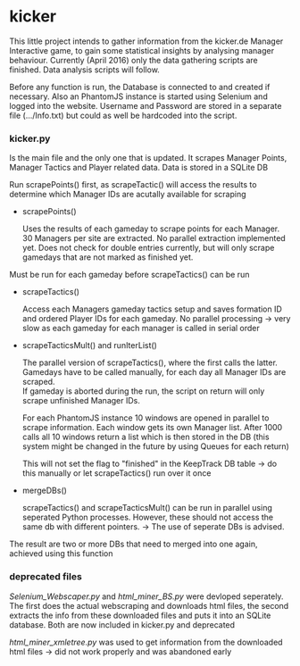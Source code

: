 
# kicker
This little project intends to gather information from the kicker.de Manager Interactive game, to gain some statistical insights by analysing manager behaviour.
Currently (April 2016) only the data gathering scripts are finished. Data analysis scripts will follow.

Before any function is run, the Database is connected to and created if necessary. Also an PhantomJS instance is started using Selenium and logged into the website. Username and Password are stored in 
a separate file (.../Info.txt) but could as well be hardcoded into the script.


### kicker.py 

Is the main file and the only one that is updated. It scrapes Manager Points, Manager Tactics and Player related data. Data is stored in a SQLite DB

Run scrapePoints() first, as scrapeTactic() will access the results to determine which Manager IDs are acutally available for scraping

* scrapePoints()

	Uses the results of each gameday to scrape points for each Manager. 30 Managers per site are extracted. No parallel extraction implemented yet.
	Does not check for double entries currently, but will only scrape gamedays that are not marked as finished yet.
 
Must be run for each gameday before scrapeTactics() can be run

* scrapeTactics()

	Access each Managers gameday tactics setup and saves formation ID and ordered Player IDs for each gameday. 
	No parallel processing -> very slow as each gameday for each manager is called in serial order


* scrapeTacticsMult() and runIterList() 

	The parallel version of scrapeTactics(), where the first calls the latter. Gamedays have to be called manually, for each day all Manager IDs are scraped.  
	If gameday is aborted during the run, the script on return will only scrape unfinished Manager IDs. 
  
	For each PhantomJS instance 10 windows are opened in parallel to scrape information. Each window gets its own Manager list. 
	After 1000 calls all 10 windows return a list which is then stored in the DB (this system might be changed in the future by using Queues for each return) 
  
	This will not set the flag to "finished" in the KeepTrack DB table -> do this manually or let scrapeTactics() run over it once 


* mergeDBs()

	scrapeTactics() and scrapeTacticsMult() can be run in parallel using seperated Python processes. However, these should not access the same db with different pointers.
	-> The use of seperate DBs is advised.

The result are two or more DBs that need to merged into one again, achieved using this function


### deprecated files

*Selenium_Webscaper.py* and *html_miner_BS.py*  were devloped seperately. The first does the actual 
webscraping and downloads html files, the second extracts the info from these downloaded files and puts it into an SQLite
database. Both are now included in kicker.py and deprecated

*html_miner_xmletree.py* was used to get information from the downloaded html files -> did not work properly and was abandoned early